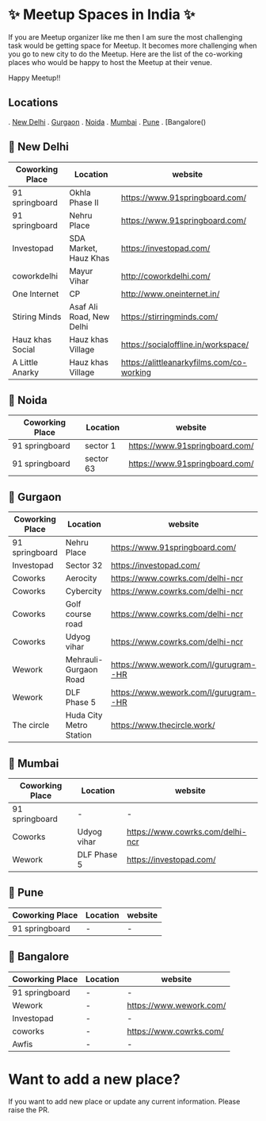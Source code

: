 # :sparkles: Meetup Spaces in India :sparkles:
If you are Meetup organizer like me then I am sure the most challenging task would be getting space for Meetup. It becomes more challenging when you go to new city to do the Meetup. Here are the list of the co-working places who would be happy to host the Meetup at their venue.

Happy Meetup!!

## Locations
. [New Delhi]()
. [Gurgaon]()
. [Noida]()
. [Mumbai]()
. [Pune]()
. [Bangalore()

## :round_pushpin: New Delhi
| Coworking Place | Location |  website |
| ------ | ------ | ------ |
| 91 springboard | Okhla Phase II | https://www.91springboard.com/ |
| 91 springboard | Nehru Place | https://www.91springboard.com/|
| Investopad | SDA Market, Hauz Khas | https://investopad.com/ |
| coworkdelhi | Mayur Vihar | http://coworkdelhi.com/ | 
| One Internet | CP | http://www.oneinternet.in/ |
| Stiring Minds | Asaf Ali Road, New Delhi | https://stirringminds.com/ |
| Hauz khas Social | Hauz khas Village | https://socialoffline.in/workspace/ | 
| A Little Anarky | Hauz khas Village |  https://alittleanarkyfilms.com/co-working |

## :round_pushpin: Noida
| Coworking Place | Location |  website |
| ------ | ------ | ------ |
| 91 springboard | sector 1 | https://www.91springboard.com/ |
| 91 springboard | sector 63 | https://www.91springboard.com/ |

## :round_pushpin: Gurgaon
| Coworking Place | Location |  website |
| ------ | ------ | ------ |
| 91 springboard | Nehru Place | https://www.91springboard.com/|
| Investopad | Sector 32 | https://investopad.com/ |
| Coworks | Aerocity | https://www.cowrks.com/delhi-ncr |
| Coworks | Cybercity | https://www.cowrks.com/delhi-ncr |
| Coworks | Golf course road | https://www.cowrks.com/delhi-ncr |
| Coworks | Udyog vihar | https://www.cowrks.com/delhi-ncr |
| Wework | Mehrauli-Gurgaon Road | https://www.wework.com/l/gurugram--HR |
| Wework | DLF Phase 5 | https://www.wework.com/l/gurugram--HR |
| The circle | Huda City Metro Station | https://www.thecircle.work/ |

## :round_pushpin: Mumbai
| Coworking Place | Location |  website |
| ------ | ------ | ------ |
| 91 springboard | - |- |
| Coworks | Udyog vihar | https://www.cowrks.com/delhi-ncr |
| Wework | DLF Phase 5 | https://investopad.com/ |


## :round_pushpin: Pune
| Coworking Place | Location |  website |
| ------ | ------ | ------ |
| 91 springboard | - | - |



## :round_pushpin: Bangalore
| Coworking Place | Location |  website |
| ------ | ------ | ------ |
| 91 springboard | - |- |
| Wework | - |  https://www.wework.com/ |
| Investopad |- | - |
| coworks | - | https://www.cowrks.com/ | 
| Awfis | - | - | 

# Want to add a new place?
If you want to add new place or update any current information. Please raise the PR.
